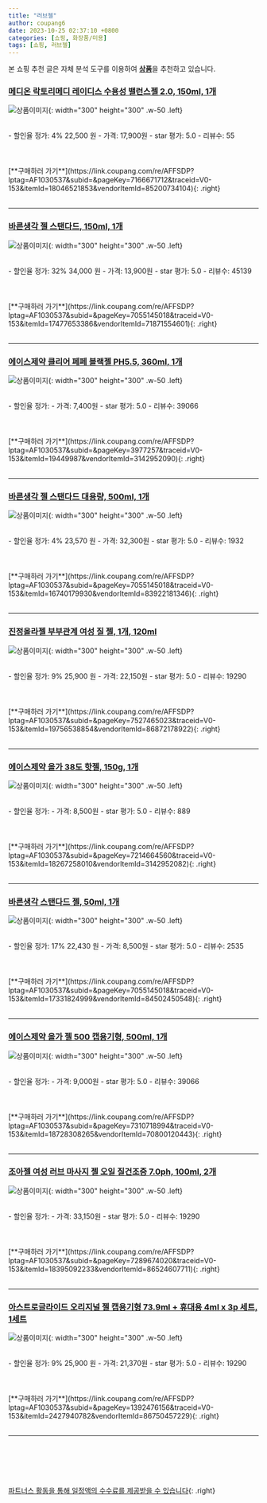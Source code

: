 ```yaml
---
title: "러브젤"
author: coupang6
date: 2023-10-25 02:37:10 +0800
categories: [쇼핑, 화장품/미용]
tags: [쇼핑, 러브젤]
---
```


본 쇼핑 추천 글은 자체 분석 도구를 이용하여 [**상품**](https://link.coupang.com/a/bao1ui)을 추천하고 있습니다.

### [메디온 락토리메디 레이디스 수용성 밸런스젤 2.0, 150ml, 1개](https://link.coupang.com/re/AFFSDP?lptag=AF1030537&subid=&pageKey=7166671712&traceid=V0-153&itemId=18046521853&vendorItemId=85200734104)

![상품이미지](https://thumbnail9.coupangcdn.com/thumbnails/remote/230x230ex/image/vendor_inventory/c181/eb5795eb293e5a7e111394241f5573b3b9f85f07afc78800d67c5425c83c.jpg){: width="300" height="300" .w-50 .left}


<br>
- 할인율 정가: 4%  22,500   원
- 가격: 17,900원
- star 평가: 5.0
- 리뷰수: 55
<br>
<br>
<br>
<br>
[**구매하러 가기**](https://link.coupang.com/re/AFFSDP?lptag=AF1030537&subid=&pageKey=7166671712&traceid=V0-153&itemId=18046521853&vendorItemId=85200734104){: .right}
<br>
<br>

---

### [바른생각 젤 스탠다드, 150ml, 1개](https://link.coupang.com/re/AFFSDP?lptag=AF1030537&subid=&pageKey=7055145018&traceid=V0-153&itemId=17477653386&vendorItemId=71871554601)

![상품이미지](https://thumbnail8.coupangcdn.com/thumbnails/remote/230x230ex/image/retail/images/7798711300198279-36d4d600-c62e-4d80-bde2-88e28dede9a9.jpg){: width="300" height="300" .w-50 .left}


<br>
- 할인율 정가: 32%  34,000   원
- 가격: 13,900원
- star 평가: 5.0
- 리뷰수: 45139
<br>
<br>
<br>
<br>
[**구매하러 가기**](https://link.coupang.com/re/AFFSDP?lptag=AF1030537&subid=&pageKey=7055145018&traceid=V0-153&itemId=17477653386&vendorItemId=71871554601){: .right}
<br>
<br>

---

### [에이스제약 클리어 페페 블랙젤 PH5.5, 360ml, 1개](https://link.coupang.com/re/AFFSDP?lptag=AF1030537&subid=&pageKey=3977257&traceid=V0-153&itemId=19449987&vendorItemId=3142952090)

![상품이미지](https://thumbnail7.coupangcdn.com/thumbnails/remote/230x230ex/image/retail/images/1062422550187592-cacb8358-72ee-40fa-8f8f-644bcda0f51a.jpg){: width="300" height="300" .w-50 .left}


<br>
- 할인율 정가: 
- 가격: 7,400원
- star 평가: 5.0
- 리뷰수: 39066
<br>
<br>
<br>
<br>
[**구매하러 가기**](https://link.coupang.com/re/AFFSDP?lptag=AF1030537&subid=&pageKey=3977257&traceid=V0-153&itemId=19449987&vendorItemId=3142952090){: .right}
<br>
<br>

---

### [바른생각 젤 스탠다드 대용량, 500ml, 1개](https://link.coupang.com/re/AFFSDP?lptag=AF1030537&subid=&pageKey=7055145018&traceid=V0-153&itemId=16740179930&vendorItemId=83922181346)

![상품이미지](https://thumbnail6.coupangcdn.com/thumbnails/remote/230x230ex/image/retail/images/2022/11/16/17/9/b0b6baa6-d6ce-468e-a9f9-ffa25f52a882.jpg){: width="300" height="300" .w-50 .left}


<br>
- 할인율 정가: 4%  23,570   원
- 가격: 32,300원
- star 평가: 5.0
- 리뷰수: 1932
<br>
<br>
<br>
<br>
[**구매하러 가기**](https://link.coupang.com/re/AFFSDP?lptag=AF1030537&subid=&pageKey=7055145018&traceid=V0-153&itemId=16740179930&vendorItemId=83922181346){: .right}
<br>
<br>

---

### [진정올라젤 부부관계 여성 질 젤, 1개, 120ml](https://link.coupang.com/re/AFFSDP?lptag=AF1030537&subid=&pageKey=7527465023&traceid=V0-153&itemId=19756538854&vendorItemId=86872178922)

![상품이미지](https://thumbnail7.coupangcdn.com/thumbnails/remote/230x230ex/image/vendor_inventory/46f1/e0fa1b4cd94b8a670b5d52b9f9f31ed6b7f7a5b55b3be08108438c6ac943.jpg){: width="300" height="300" .w-50 .left}


<br>
- 할인율 정가: 9%  25,900   원
- 가격: 22,150원
- star 평가: 5.0
- 리뷰수: 19290
<br>
<br>
<br>
<br>
[**구매하러 가기**](https://link.coupang.com/re/AFFSDP?lptag=AF1030537&subid=&pageKey=7527465023&traceid=V0-153&itemId=19756538854&vendorItemId=86872178922){: .right}
<br>
<br>

---

### [에이스제약 올가 38도 핫젤, 150g, 1개](https://link.coupang.com/re/AFFSDP?lptag=AF1030537&subid=&pageKey=7214664560&traceid=V0-153&itemId=18267258010&vendorItemId=3142952082)

![상품이미지](https://thumbnail9.coupangcdn.com/thumbnails/remote/230x230ex/image/retail/images/8073782155360709-62b6241a-4b6f-45e1-8874-cc5fc453578b.jpg){: width="300" height="300" .w-50 .left}


<br>
- 할인율 정가: 
- 가격: 8,500원
- star 평가: 5.0
- 리뷰수: 889
<br>
<br>
<br>
<br>
[**구매하러 가기**](https://link.coupang.com/re/AFFSDP?lptag=AF1030537&subid=&pageKey=7214664560&traceid=V0-153&itemId=18267258010&vendorItemId=3142952082){: .right}
<br>
<br>

---

### [바른생각 스탠다드 젤, 50ml, 1개](https://link.coupang.com/re/AFFSDP?lptag=AF1030537&subid=&pageKey=7055145018&traceid=V0-153&itemId=17331824999&vendorItemId=84502450548)

![상품이미지](https://thumbnail6.coupangcdn.com/thumbnails/remote/230x230ex/image/retail/images/3558756090331449-71c9ea2f-e669-4bfb-84f4-7c8058329af1.jpg){: width="300" height="300" .w-50 .left}


<br>
- 할인율 정가: 17%  22,430   원
- 가격: 8,500원
- star 평가: 5.0
- 리뷰수: 2535
<br>
<br>
<br>
<br>
[**구매하러 가기**](https://link.coupang.com/re/AFFSDP?lptag=AF1030537&subid=&pageKey=7055145018&traceid=V0-153&itemId=17331824999&vendorItemId=84502450548){: .right}
<br>
<br>

---

### [에이스제약 올가 젤 500 캡용기형, 500ml, 1개](https://link.coupang.com/re/AFFSDP?lptag=AF1030537&subid=&pageKey=7310718994&traceid=V0-153&itemId=18728308265&vendorItemId=70800120443)

![상품이미지](https://thumbnail9.coupangcdn.com/thumbnails/remote/230x230ex/image/retail/images/4348929398569021-33bab478-fdcc-4644-a184-ad0e93ba9618.jpg){: width="300" height="300" .w-50 .left}


<br>
- 할인율 정가: 
- 가격: 9,000원
- star 평가: 5.0
- 리뷰수: 39066
<br>
<br>
<br>
<br>
[**구매하러 가기**](https://link.coupang.com/re/AFFSDP?lptag=AF1030537&subid=&pageKey=7310718994&traceid=V0-153&itemId=18728308265&vendorItemId=70800120443){: .right}
<br>
<br>

---

### [조아젤 여성 러브 마사지 젤 오일 질건조증 7.0ph, 100ml, 2개](https://link.coupang.com/re/AFFSDP?lptag=AF1030537&subid=&pageKey=7289674020&traceid=V0-153&itemId=18395092233&vendorItemId=86524607711)

![상품이미지](https://thumbnail6.coupangcdn.com/thumbnails/remote/230x230ex/image/vendor_inventory/37ff/0c1b8e3b96fde8135055eb8a6feffe2c396aa60ac4259dceaf9af8de635e.jpg){: width="300" height="300" .w-50 .left}


<br>
- 할인율 정가: 
- 가격: 33,150원
- star 평가: 5.0
- 리뷰수: 19290
<br>
<br>
<br>
<br>
[**구매하러 가기**](https://link.coupang.com/re/AFFSDP?lptag=AF1030537&subid=&pageKey=7289674020&traceid=V0-153&itemId=18395092233&vendorItemId=86524607711){: .right}
<br>
<br>

---

### [아스트로글라이드 오리지널 젤 캡용기형 73.9ml + 휴대용 4ml x 3p 세트, 1세트](https://link.coupang.com/re/AFFSDP?lptag=AF1030537&subid=&pageKey=1392476156&traceid=V0-153&itemId=2427940782&vendorItemId=86750457229)

![상품이미지](https://thumbnail10.coupangcdn.com/thumbnails/remote/230x230ex/image/vendor_inventory/4d60/e800c95d0faa2cc57b226f1d217ebe3b8268e3994edf00be4153c1b8f7a3.jpg){: width="300" height="300" .w-50 .left}


<br>
- 할인율 정가: 9%  25,900   원
- 가격: 21,370원
- star 평가: 5.0
- 리뷰수: 19290
<br>
<br>
<br>
<br>
[**구매하러 가기**](https://link.coupang.com/re/AFFSDP?lptag=AF1030537&subid=&pageKey=1392476156&traceid=V0-153&itemId=2427940782&vendorItemId=86750457229){: .right}
<br>
<br>

---
<br><br><br><br><br> [파트너스 활동을 통해 일정액의 수수료를 제공받을 수 있습니다](https://link.coupang.com/a/bao1ui){: .right}